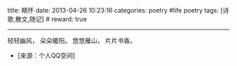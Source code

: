 title: 睛怀 
date: 2013-04-26 10:23:16
categories: poetry #life poetry
tags: [诗歌,散文,随记]  # <!--more-->
reward: true

---

轻轻幽风，
朵朵暖阳。
悠悠雁山，
片片书香。

<!--more-->

- [来源：个人QQ空间]
